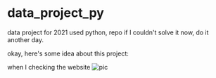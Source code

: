 # data_project_py

data project for 2021 used python, repo
if I couldn't solve it now, do it another day.

okay, here's some idea about this project:

when I checking the website
![pic](https://github.com/zeenaz/data_py/blob/main/images_wow/download_tse.jpg)
